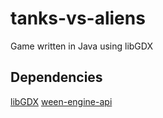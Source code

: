 tanks-vs-aliens
===============

Game written in Java using libGDX

## Dependencies

[libGDX](http://libgdx.badlogicgames.com/)
[ween-engine-api](https://code.google.com/p/java-universal-tween-engine/downloads/detail?name=tween-engine-api-6.3.3.zip&can=2&q=)
